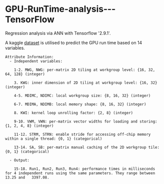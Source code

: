 # GPU-RunTime-analysis---TensorFlow
Regression analysis via ANN with Tensorflow '2.9.1'.

A kaggle [dataset](https://www.kaggle.com/code/miquel0/gpu-runtime-analysis) is utilised to predict the GPU run time based on 14 variables.

```
Attribute Information:
  - Independent variables:
  
    1-2. MWG, NWG: per-matrix 2D tiling at workgroup level: {16, 32, 64, 128} (integer)
    
    3. KWG: inner dimension of 2D tiling at workgroup level: {16, 32} (integer)
    
    4-5. MDIMC, NDIMC: local workgroup size: {8, 16, 32} (integer)
    
    6-7. MDIMA, NDIMB: local memory shape: {8, 16, 32} (integer)
    
    8. KWI: kernel loop unrolling factor: {2, 8} (integer)
    
    9-10. VWM, VWN: per-matrix vector widths for loading and storing: {1, 2, 4, 8} (integer)
    
    11-12. STRM, STRN: enable stride for accessing off-chip memory within a single thread: {0, 1} (categorical)
    
    13-14. SA, SB: per-matrix manual caching of the 2D workgroup tile: {0, 1} (categorical)

  - Output:
  
    15-18. Run1, Run2, Run3, Run4: performance times in milliseconds for 4 independent runs using the same parameters. They range between 13.25 and   3397.08.
```


